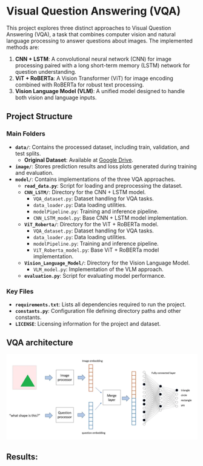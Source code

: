 # Visual Question Answering (VQA)

This project explores three distinct approaches to Visual Question Answering (VQA), a task that combines computer vision and natural language processing to answer questions about images. The implemented methods are:
1. **CNN + LSTM**: A convolutional neural network (CNN) for image processing paired with a long short-term memory (LSTM) network for question understanding.
2. **ViT + RoBERTa**: A Vision Transformer (ViT) for image encoding combined with RoBERTa for robust text processing.
3. **Vision Language Model (VLM)**: A unified model designed to handle both vision and language inputs.

## Project Structure

### Main Folders
- **`data/`**: Contains the processed dataset, including train, validation, and test splits.
  - **Original Dataset**: Available at [Google Drive](https://drive.google.com/file/d/1kc6XNqHZJg27KeBuoAoYj70_1rT92191/view?usp=sharing).
- **`image/`**: Stores prediction results and loss plots generated during training and evaluation.
- **`model/`**: Contains implementations of the three VQA approaches.
  - **`read_data.py`**: Script for loading and preprocessing the dataset.
  - **`CNN_LSTM/`**: Directory for the CNN + LSTM model.
    - `VQA_dataset.py`: Dataset handling for VQA tasks.
    - `data_loader.py`: Data loading utilities.
    - `modelPipeline.py`: Training and inference pipeline.
    - `CNN_LSTM_model.py`: Base CNN + LSTM model implementation.
  - **`ViT_Roberta/`**: Directory for the ViT + RoBERTa model.
    - `VQA_dataset.py`: Dataset handling for VQA tasks.
    - `data_loader.py`: Data loading utilities.
    - `modelPipeline.py`: Training and inference pipeline.
    - `ViT_Roberta_model.py`: Base ViT + RoBERTa model implementation.
  - **`Vision_Language_Model/`**: Directory for the Vision Language Model.
    - `VLM_model.py`: Implementation of the VLM approach.
  - **`evaluation.py`**: Script for evaluating model performance.

### Key Files
- **`requirements.txt`**: Lists all dependencies required to run the project.
- **`constants.py`**: Configuration file defining directory paths and other constants.
- **`LICENSE`**: Licensing information for the project and dataset.


## VQA architecture
<div style="text-align: center;">
    <img src="https://github.com/DANGKHOIk22/Project-Visual-Question-Answering/blob/main/image/VQA_FLOW.png?raw=true" width="700"/>
</div>

## Results:
   

